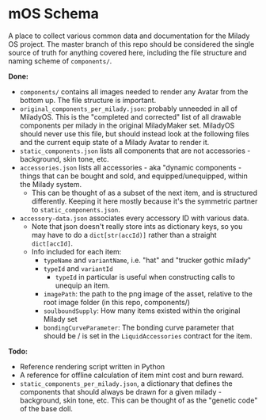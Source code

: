# mOS Schema

A place to collect various common data and documentation for the Milady OS project. The master branch of this repo should be considered the single source of truth for anything covered here, including the file structure and naming scheme of `components/`.

**Done:**

* `components/` contains all images needed to render any Avatar from the bottom up. The file structure is important.
* `original_components_per_milady.json`: probably unneeded in all of MiladyOS. This is the "completed and corrected" list of all drawable components per milady in the original MiladyMaker set. MiladyOS should never use this file, but should instead look at the following files and the current equip state of a Milady Avatar to render it.
* `static_components.json` lists all components that are not accessories - background, skin tone, etc.
* `accessories.json` lists all accessories - aka "dynamic components - things that can be bought and sold, and equipped/unequipped, within the Milady system.
  * This can be thought of as a subset of the next item, and is structured differently. Keeping it here mostly because it's the symmetric partner to `static_components.json`.
* `accessory-data.json` associates every accessory ID with various data.
  * Note that json doesn't really store ints as dictionary keys, so you may have to do a `dict[str(accId)]` rather than a straight `dict[accId]`.
  * Info included for each item:
    * `typeName` and `variantName`, i.e. "hat" and "trucker gothic milady"
    * `typeId` and `variantId`
      * `typeId` in particular is useful when constructing calls to unequip an item.
    * `imagePath`: the path to the png image of the asset, relative to the root image folder (in this repo, components/)
    * `soulboundSupply`: How many items existed within the original Milady set
    * `bondingCurveParameter`: The bonding curve parameter that should be / is set in the `LiquidAccessories` contract for the item.

**Todo:**

* Reference rendering script written in Python
* A reference for offline calculation of item mint cost and burn reward.
* `static_components_per_milady.json`, a dictionary that defines the components that should always be drawn for a given milady - background, skin tone, etc. This can be thought of as the "genetic code" of the base doll.